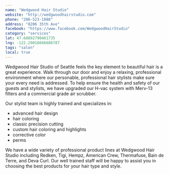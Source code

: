 ```yaml
---
name: "Wedgwood Hair Studio"
website: "http://wedgwoodhairstudio.com"
phone: "206-523-1888"
address: "8206 35th Ave"
facebook: "https://www.facebook.com/WedgwoodHairStudio"
category: "services"
lat: 47.68892790461735
lng: -122.29018046606787
tags: "salon"
local: true
---
```


Wedgwood Hair Studio of Seattle feels the key element to beautiful hair is a great experience. Walk through our door and enjoy a relaxing, professional environment where our personable, professional hair stylists  make sure your every need is addressed. To help ensure the health and safety of our guests and stylists, we have upgraded our H-vac system with Merv-13 filters and a commercial grade air scrubber.

Our stylist team is highly trained and specializes in:

- advanced hair design
- hair coloring
- classic precision cutting
- custom hair coloring and highlights
- corrective color
- perms
 
We have a wide variety of professional product lines at Wedgwood Hair Studio including Redken, Tigi,  Hempz, American Crew, Thermafuse, Bain de Terre, and Deva Curl.  Our well trained staff will be happy to assist you in choosing the best products for your hair type and style.
